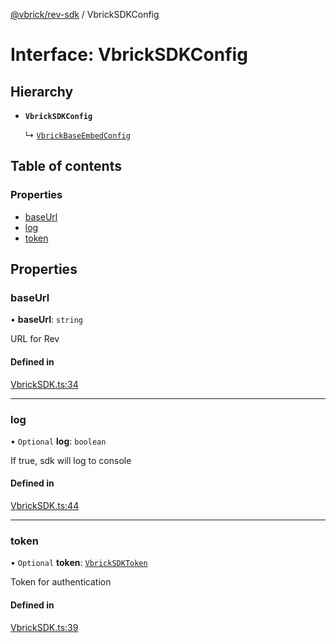 [@vbrick/rev-sdk](../README.md) / VbrickSDKConfig

# Interface: VbrickSDKConfig

## Hierarchy

- **`VbrickSDKConfig`**

  ↳ [`VbrickBaseEmbedConfig`](VbrickBaseEmbedConfig.md)

## Table of contents

### Properties

- [baseUrl](VbrickSDKConfig.md#baseurl)
- [log](VbrickSDKConfig.md#log)
- [token](VbrickSDKConfig.md#token)

## Properties

### baseUrl

• **baseUrl**: `string`

URL for Rev

#### Defined in

[VbrickSDK.ts:34](https://github.com/vbrick/rev-sdk-js/blob/3af4ced/src/VbrickSDK.ts#L34)

___

### log

• `Optional` **log**: `boolean`

If true, sdk will log to console

#### Defined in

[VbrickSDK.ts:44](https://github.com/vbrick/rev-sdk-js/blob/3af4ced/src/VbrickSDK.ts#L44)

___

### token

• `Optional` **token**: [`VbrickSDKToken`](VbrickSDKToken.md)

Token for authentication

#### Defined in

[VbrickSDK.ts:39](https://github.com/vbrick/rev-sdk-js/blob/3af4ced/src/VbrickSDK.ts#L39)

